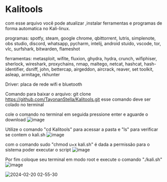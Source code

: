 # Kalitools
com esse arquivo você pode atualizar ,instalar ferramentas e programas de forma automatica no Kali-linux.

programas:
spotfy, steam, google chrome, qbittorrent, lutris, simplenote, obs studio, discord, whatsapp, pycharm, intelij, android stuido, vscode, tor, vlc, surfshark, bitwarden, flameshot

ferramentas:
metasploit, wifite, fluxion, ghydra, hydra, crunch, wifiphiser, sherlock, wireshark, proxychains, nmap, maltego, netcat, hashcat, hash-identifier, dsniff, john, bettercap, airgeddon, aircrack, reaver, set toolkit, asleap, armitage, rkhunter

Driver:
placa de rede wifi e bluetooth

Comando para baixar o arquivo:
git clone https://github.com/TayonanStella/Kalitools.git
esse comando deve ser colado no terminal

cole o comando no terminal em seguida pressione enter e aguarde o download
![image](https://github.com/TayonanStella/Kalitools/assets/32051036/78fc23d9-986e-4730-8b9f-f0405fcbe9d5)

Utilize o comando "cd Kalitools" para acessar a pasta e "ls" para verificar se contem o kali.sh
![image](https://github.com/TayonanStella/Kalitools/assets/32051036/01dcd0ff-282c-4d30-9971-c0375f2337f0)

com o comando sudo "chmod u+x kali.sh" é dada a permissão para o sistema poder executar o script
![image](https://github.com/TayonanStella/Kalitools/assets/32051036/d4c0eea2-cc19-43a0-b00d-cbde5934ac06)

Por fim coloque seu terminal em modo root e execute o comando "./kali.sh"
![image](https://github.com/TayonanStella/Kalitools/assets/32051036/8f35a15d-010e-460c-8c12-26540861257a)






![2024-02-20 02-55-30](https://github.com/TayonanStella/Kalitools/assets/32051036/7e8134cb-a386-4f7a-9a5a-b5762dc1f2a7)
